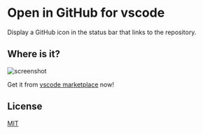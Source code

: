 # Open in GitHub for vscode

Display a GitHub icon in the status bar that links to the repository.

## Where is it?

![screenshot](https://gh-raw.deno.dev/vikiboss/vscode-open-in-github/main/screenshot.png)

Get it from [vscode marketplace](https://marketplace.visualstudio.com/items?itemName=vikiboss.viki-open-in-github) now!

## License

[MIT](LICENSE)
